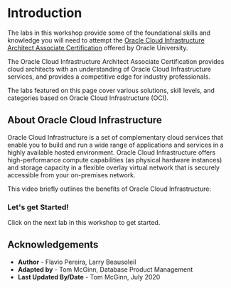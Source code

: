 
# Introduction

The labs in this workshop provide some of the foundational skills and knowledge you will need to attempt the [Oracle Cloud Infrastructure Architect Associate Certification](https://www.oracle.com/cloud/iaas/training/architect-associate.html) offered by Oracle University.

The Oracle Cloud Infrastructure Architect Associate Certification provides cloud architects with an understanding of Oracle Cloud Infrastructure services, and provides a competitive edge for industry professionals. 

The labs featured on this page cover various solutions, skill levels, and categories based on Oracle Cloud Infrastructure (OCI).

## About Oracle Cloud Infrastructure

Oracle Cloud Infrastructure is a set of complementary cloud services that enable you to build and run a wide range of applications and services in a highly available hosted environment. Oracle Cloud Infrastructure offers high-performance compute capabilities (as physical hardware instances) and storage capacity in a flexible overlay virtual network that is securely accessible from your on-premises network.

This video briefly outlines the benefits of Oracle Cloud Infrastructure:

[](youtube:-OBrKIlSt_Q)

### Let's get Started!

Click on the next lab in this workshop to get started.

## Acknowledgements

- **Author** - Flavio Pereira, Larry Beausoleil
- **Adapted by** -  Tom McGinn, Database Product Management
- **Last Updated By/Date** - Tom McGinn, July 2020

